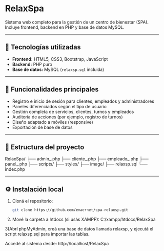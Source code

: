 # RelaxSpa

Sistema web completo para la gestión de un centro de bienestar (SPA).  
Incluye frontend, backend en PHP y base de datos MySQL.

---

## 🔧 Tecnologías utilizadas

- **Frontend:** HTML5, CSS3, Bootstrap, JavaScript
- **Backend:** PHP puro
- **Base de datos:** MySQL (`relaxsp.sql` incluida)

---

## 🧩 Funcionalidades principales

- Registro e inicio de sesión para clientes, empleados y administradores
- Paneles diferenciados según el tipo de usuario
- Gestión completa de servicios, clientes, turnos y empleados
- Auditoría de acciones (por ejemplo, registro de turnos)
- Diseño adaptado a móviles (responsive)
- Exportación de base de datos

---

## 📁 Estructura del proyecto

RelaxSpa/
├── admin_.php
├── cliente_.php
├── empleado_.php
├── panel_.php
├── scripts/
├── styles/
├── image/
├── relaxsp.sql
└── index.php



---

## ⚙️ Instalación local

1. Cloná el repositorio:
   ```bash
   git clone https://github.com/evaernet/spa-relaxsp.git


2) Mové la carpeta a htdocs (si usás XAMPP):
C:/xampp/htdocs/RelaxSpa


3)Abrí phpMyAdmin, creá una base de datos llamada relaxsp, y ejecutá el script relaxsp.sql para importar las tablas.

Accedé al sistema desde:
http://localhost/RelaxSpa

